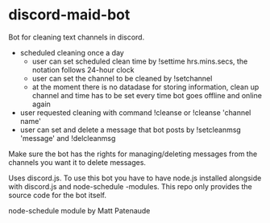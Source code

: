 # discord-maid-bot
Bot for cleaning text channels in discord.

- scheduled cleaning once a day
	- user can set scheduled clean time by !settime hrs.mins.secs, the notation follows 24-hour clock
	- user can set the channel to be cleaned by !setchannel
	- at the moment there is no datadase for storing information, clean up channel and time has to be set every time bot goes offline and online again
- user requested cleaning with command !cleanse or !cleanse 'channel name'
- user can set and delete a message that bot posts by !setcleanmsg 'message' and !delcleanmsg

Make sure the bot has the rights for managing/deleting messages from the channels you want it to delete messages.


Uses discord.js. To use this bot you have to have node.js installed alongside with discord.js and node-schedule -modules. This repo only provides the source code for the bot itself. 

node-schedule module by Matt Patenaude
